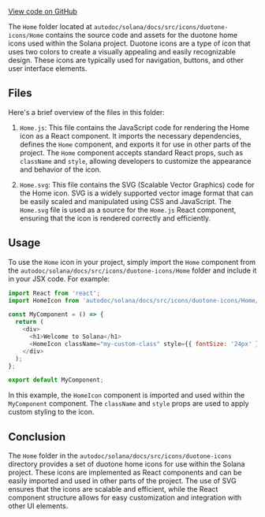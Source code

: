 
[View code on GitHub](https://github.com/solana-labs/solana/tree/master/na/docs/src/icons/duotone-icons/Home)

The `Home` folder located at `autodoc/solana/docs/src/icons/duotone-icons/Home` contains the source code and assets for the duotone home icons used within the Solana project. Duotone icons are a type of icon that uses two colors to create a visually appealing and easily recognizable design. These icons are typically used for navigation, buttons, and other user interface elements.

## Files

Here's a brief overview of the files in this folder:

1. `Home.js`: This file contains the JavaScript code for rendering the Home icon as a React component. It imports the necessary dependencies, defines the `Home` component, and exports it for use in other parts of the project. The `Home` component accepts standard React props, such as `className` and `style`, allowing developers to customize the appearance and behavior of the icon.

2. `Home.svg`: This file contains the SVG (Scalable Vector Graphics) code for the Home icon. SVG is a widely supported vector image format that can be easily scaled and manipulated using CSS and JavaScript. The `Home.svg` file is used as a source for the `Home.js` React component, ensuring that the icon is rendered correctly and efficiently.

## Usage

To use the `Home` icon in your project, simply import the `Home` component from the `autodoc/solana/docs/src/icons/duotone-icons/Home` folder and include it in your JSX code. For example:

```javascript
import React from 'react';
import HomeIcon from 'autodoc/solana/docs/src/icons/duotone-icons/Home/Home';

const MyComponent = () => {
  return (
    <div>
      <h1>Welcome to Solana</h1>
      <HomeIcon className="my-custom-class" style={{ fontSize: '24px' }} />
    </div>
  );
};

export default MyComponent;
```

In this example, the `HomeIcon` component is imported and used within the `MyComponent` component. The `className` and `style` props are used to apply custom styling to the icon.

## Conclusion

The `Home` folder in the `autodoc/solana/docs/src/icons/duotone-icons` directory provides a set of duotone home icons for use within the Solana project. These icons are implemented as React components and can be easily imported and used in other parts of the project. The use of SVG ensures that the icons are scalable and efficient, while the React component structure allows for easy customization and integration with other UI elements.